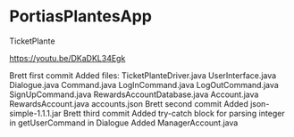 # PortiasPlantesApp
TicketPlante

https://youtu.be/DKaDKL34Egk

Brett first commit
  Added files:
    TicketPlanteDriver.java
    UserInterface.java
    Dialogue.java
    Command.java
    LogInCommand.java
    LogOutCommand.java
    SignUpCommand.java
    RewardsAccountDatabase.java
    Account.java
    RewardsAccount.java
    accounts.json
Brett second commit
  Added json-simple-1.1.1.jar
Brett third commit
  Added try-catch block for parsing integer in getUserCommand in Dialogue
  Added ManagerAccount.java
